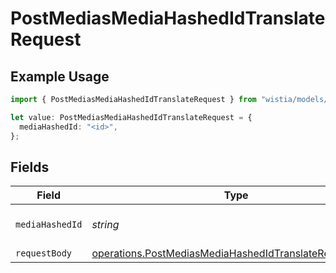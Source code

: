 # PostMediasMediaHashedIdTranslateRequest

## Example Usage

```typescript
import { PostMediasMediaHashedIdTranslateRequest } from "wistia/models/operations";

let value: PostMediasMediaHashedIdTranslateRequest = {
  mediaHashedId: "<id>",
};
```

## Fields

| Field                                                                                                                            | Type                                                                                                                             | Required                                                                                                                         | Description                                                                                                                      |
| -------------------------------------------------------------------------------------------------------------------------------- | -------------------------------------------------------------------------------------------------------------------------------- | -------------------------------------------------------------------------------------------------------------------------------- | -------------------------------------------------------------------------------------------------------------------------------- |
| `mediaHashedId`                                                                                                                  | *string*                                                                                                                         | :heavy_check_mark:                                                                                                               | The hashed ID of the media.                                                                                                      |
| `requestBody`                                                                                                                    | [operations.PostMediasMediaHashedIdTranslateRequestBody](../../models/operations/postmediasmediahashedidtranslaterequestbody.md) | :heavy_minus_sign:                                                                                                               | N/A                                                                                                                              |